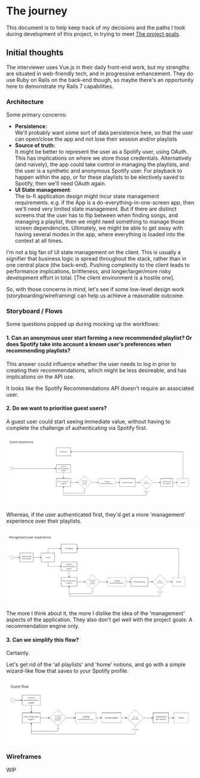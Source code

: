 # The journey

This document is to help keep track of my decisions and the paths I took during development of this project, in trying to meet
[The project goals](./goals.md).

## Initial thoughts

The interviewer uses Vue.js in their daily front-end work, but my strengths are situated in web-friendly tech, and in progressive enhancement.
They do use Ruby on Rails on the back-end though, so maybe there's an opportunity here to demonstrate my Rails 7 capabilities.

### Architecture

Some primary concerns:

- **Persistence**:\
  We'll probably want some sort of data persistence here, so that the user can open/close the app and not lose their session and/or playlists
- **Source of truth:**\
  It might be better to represent the user as a Spotify user, using OAuth. This has implications on where we store those credentials.
  Alternatively (and naively), the app could take control in managing the playlists, and the user is a synthetic and anonymous Spotify user. For playback to happen within the app, or for these playlists to be electively saved to Spotify, then we'll need OAuth again.
- **UI State management**:\
  The lo-fi application design might incur state management requirements. e.g. if the App is a do-everything-in-one-screen app, then we'll need very limited state management. But if there are distinct screens that the user has to flip between when finding songs, and managing a playlist, then we might need something to manage those screen dependencies.
  Ultimately, we might be able to get away with having several modes in the app, where everything is loaded into the context at all times.

I'm not a big fan of UI state management on the client. This is usually a signifier that business logic is spread throughout the stack, rather than in one central place (the back-end). Pushing complexity to the client leads to performance implications, brittleness, and longer/larger/more risky development effort in total. [The client environment is a hostile one].

So, with those concerns in mind, let's see if some low-level design work (storyboarding/wireframing) can help us achieve a reasonable outcome.

### Storyboard / Flows

Some questions popped up during mocking up the workflows:

#### 1. Can an anonymous user start forming a new recommended playlist? Or does Spotify take into account a known user's preferences when recommending playlists?

This answer could influence whether the user needs to log in prior to creating their recommendations, which might be less desireable, and has implications on the API use.

It looks like the Spotify Recommendations API doesn't require an associated user.

#### 2. Do we want to prioritise guest users?

A guest user could start seeing immediate value, without having to complete the challenge of authenticating via Spotify first.

![Guest user flow](./images/guest-user.png)

Whereas, if the user authenticated first, they'd get a more 'management' experience over their playlists.

![Recognised user flow](./images/recognised-user.png)

The more I think about it, the more I dislike the idea of the 'management' aspects of the application. They also don't gel well with the project goals: A recommendation engine only.

#### 3. Can we simplify this flow?

Certainly.

Let's get rid of the 'all playlists' and 'home' notions, and go with a simple wizard-like flow that saves to your Spotify profile.

![Simple flow](./images/simple-flow.png)

### Wireframes

WIP